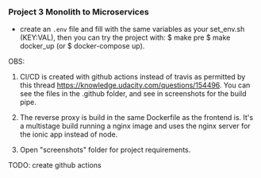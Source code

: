 
### Project 3 Monolith to Microservices
- create an `.env` file and fill with the same variables as your set_env.sh (KEY:VAL), then you can try the project with:
$ make pre
$ make docker_up (or $ docker-compose up).

OBS:

1. CI/CD is created with github actions instead of travis  as permitted by this thread https://knowledge.udacity.com/questions/154496. You can see the files in the .github folder, and see in screenshots for the build pipe.

2. The reverse proxy is build in the same Dockerfile as the frontend is. It's a multistage build running a nginx image and uses the nginx server for the ionic app instead of node.

4. Open "screenshots" folder for project requirements.

TODO: create github actions
